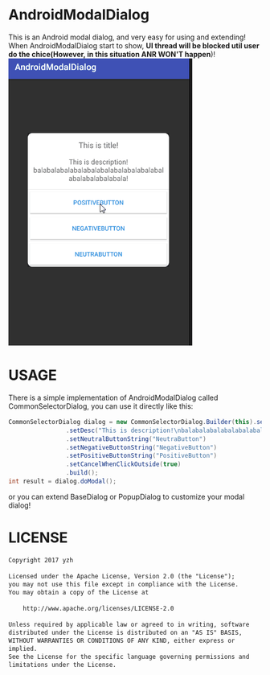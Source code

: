 # AndroidModalDialog
This is an Android modal dialog, and very easy for using and extending! <br>
When AndroidModalDialog start to show, **UI thread will be blocked util user do the chice(However, in this situation ANR WON'T happen**)!<br>
![](https://github.com/palatine/AndroidModalDialog/blob/master/imgs/androidmodaldialog.gif)
<br>
# USAGE
There is a simple implementation of AndroidModalDialog called CommonSelectorDialog, you can use it directly like this:
<br>
```Java
CommonSelectorDialog dialog = new CommonSelectorDialog.Builder(this).setTitle("This is title!")
                .setDesc("This is description!\nbalabalabalabalabalabalabalabalabalabalabalabalabalabala!")
                .setNeutralButtonString("NeutraButton")
                .setNegativeButtonString("NegativeButton")
                .setPositiveButtonString("PositiveButton")
                .setCancelWhenClickOutside(true)
                .build();
int result = dialog.doModal();
```
or you can extend BaseDialog or PopupDialog to customize your modal dialog!
# LICENSE
```
Copyright 2017 yzh

Licensed under the Apache License, Version 2.0 (the "License");
you may not use this file except in compliance with the License.
You may obtain a copy of the License at

    http://www.apache.org/licenses/LICENSE-2.0

Unless required by applicable law or agreed to in writing, software
distributed under the License is distributed on an "AS IS" BASIS,
WITHOUT WARRANTIES OR CONDITIONS OF ANY KIND, either express or implied.
See the License for the specific language governing permissions and
limitations under the License.
```
